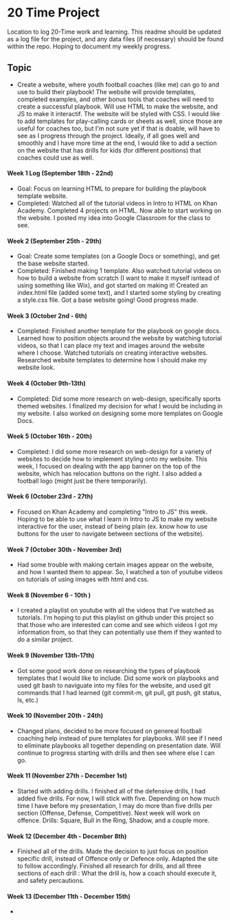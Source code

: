 # 20 Time Project
Location to log 20-Time work and learning.  This readme should be updated as a log file for the project, and any data files (if necessary) should be found within the repo. Hoping to document my weekly progress.  
  
## Topic
* Create a website,  where youth football coaches (like me) can go to and use to build their playbook! The website will provide 
 templates, completed examples, and other bonus tools that coaches will need to create a successful playbook. Will use HTML to make the website, and JS to make it interactif. The website will be styled with CSS. I would like to add templates for play-calling cards or sheets as well, since those are useful for coaches too, but I'm not sure yet if that is doable, will have to see as I progress through the project. Ideally, if all goes well and smoothly and I have more time at the end, I would like to add a section on the website that has drills for kids (for different positions) that coaches could use as well.

#### Week 1 Log (September 18th - 22nd)
* Goal: Focus on learning HTML to prepare for building the playbook template website.
* Completed: Watched all of the tutorial videos in Intro to HTML on Khan Academy. Completed 4 projects on HTML. Now able to
start working on the website. I posted my idea into Google Classroom for the class to see.

#### Week 2 (September 25th - 29th)
* Goal: Create some templates (on a Google Docs or something), and get the base website started.
* Completed: Finished making 1 template. Also watched tutorial videos on how to build a website from scratch (I want to make it myself isntead of using something like Wix), and got started on making it! Created an index.html file (added some text), and I started some styling by creating a style.css file. Got a base website going! Good progress made.

#### Week 3 (October 2nd - 6th)
* Completed: Finished another template for the playbook on google docs. Learned how to position objects around the website by watching tutorial videos, so that I can place my text and images around the website where I choose. Watched tutorials on creating interactive websites. Researched website templates to determine how I should make my website look.

#### Week 4 (October 9th-13th)
* Completed: Did some more research on web-design, specifically sports themed websites. I finalized my decision for what I would be including in my website. I also worked on designing some more templates on Google Docs.

#### Week 5 (October 16th - 20th)
* Completed: I did some more research on web-design for a variety of websites to decide how to implement styling onto my website. This week, I focused on dealing with the app banner on the top of the website, which has relocation buttons on the right. I also added a football logo (might just be there temporarily).

#### Week 6 (October 23rd - 27th)
* Focused on Khan Academy and completing "Intro to JS" this week. Hoping to be able to use what I learn in Intro to JS to make my website interactive for the user, instead of being plain (ex. know how to use buttons for the user to navigate between sections of the website).

#### Week 7 (October 30th - November 3rd)
* Had some trouble with making certain images appear on the website, and how I wanted them to appear. So, I watched a ton of youtube videos on tutorials of using images with html and css.

#### Week 8 (November 6 - 10th )
* I created a playlist on youtube with all the videos that I've watched as tutorials. I'm hoping to put this playlist on github under this project so that those who are interested can come and see which videos I got my information from, so that they can potentially use them if they wanted to do a similar project.

#### Week 9 (November 13th-17th)
* Got some good work done on researching the types of playbook templates that I would like to include. Did some work on playbooks and used git bash to naviguate into my files for the website, and used git commands that I had learned (git commit-m, git pull, git push, git status, ls, etc.)

#### Week 10 (November 20th - 24th)
* Changed plans, decided to be more focused on genereal football coaching help instead of pure templates for playbooks. Will see if I need to eliminate playbooks all together depending on presentation date. Will continue to progress starting with drills and then see where else I can go. 

#### Week 11 (November 27th - December 1st)
* Started with adding drills. I finished all of the defensive drills, I had added five drills. For now, I will stick with five. Depending on how much time I have before my presentation, I may do more than five drills per section (Offense, Defense, Competitive). Next week will work on offence. Drills: Square, Bull in the Ring, Shadow, and a couple more.

#### Week 12 (December 4th - December 8th)
* Finished all of the drills. Made the decision to just focus on position specific drill, instead of Offence only or Defence only. Adapted the site to follow accordingly. Finished all research for drills, and all three sections of each drill : What the drill is, how a coach should execute it, and safety percautions.

#### Week 13 (December 11th - December 15th)
* 
